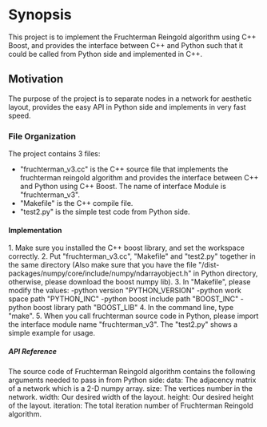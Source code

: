 <html>
<body>
<h1> Synopsis </h1>
This project is to implement the Fruchterman Reingold algorithm using C++ Boost, and provides the interface between C++ and Python such that it could be called from Python side and implemented in C++. 


<h2> Motivation </h2> 
The purpose of the project is to separate nodes in a network for aesthetic layout, provides the easy API in Python side and implements in very fast speed.

<h3> File Organization </h3>
The project contains 3 files:
<ul style=”list-style-type:disc”>  
<li> "fruchterman_v3.cc" is the C++ source file that implements the fruchterman reingold algorithm and provides the interface between C++ and Python using C++ Boost. The name of interface Module is "fruchterman_v3". </li>
<li> "Makefile" is the C++ compile file. </li>
<li> "test2.py" is the simple test code from Python side. </li>
</ul>

<h4> Implementation </h4>
1. Make sure you installed the C++ boost library, and set the workspace correctly.
2. Put "fruchterman_v3.cc", "Makefile" and "test2.py" together in the same directory (Also make sure that you have the file "/dist-packages/numpy/core/include/numpy/ndarrayobject.h" in Python directory, otherwise, please download the boost numpy lib).
3. In "Makefile", please modify the values:
    -python version "PYTHON_VERSION"
    -python work space path "PYTHON_INC"
    -python boost include path "BOOST_INC"
    -python boost library path "BOOST_LIB"
4. In the command line, type "make".
5. When you call fruchterman source code in Python, please import  the interface module name "fruchterman_v3". The "test2.py" shows a simple example for usage. 

<h5> API Reference </h5>
The source code of Fruchterman Reingold algorithm contains the following arguments needed to pass in from Python side:
data: The adjacency matrix of a network which is a 2-D numpy array.
size: The vertices number in the network.
width: Our desired width of the layout.
height: Our desired height of the layout.
iteration: The total iteration number of Fruchterman Reingold algorithm.

</html>
